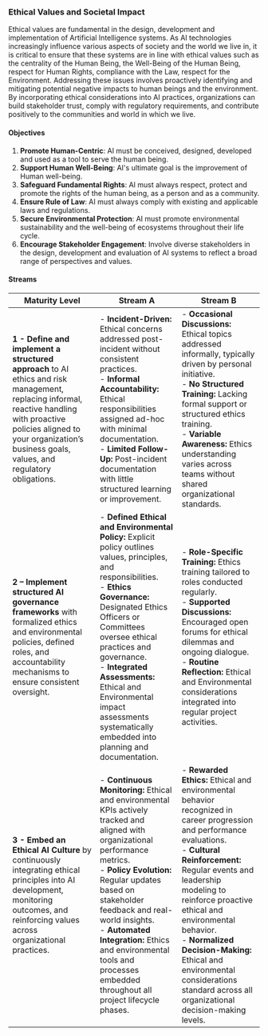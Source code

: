 ### Ethical Values and Societal Impact

Ethical values are fundamental in the design, development and implementation of Artificial Intelligence systems. As AI technologies increasingly influence various aspects of society and the world we live in, it is critical to ensure that these systems are in line with ethical values such as the centrality of the Human Being, the Well-Being of the Human Being, respect for Human Rights, compliance with the Law, respect for the Environment.
Addressing these issues involves proactively identifying and mitigating potential negative impacts to human beings and the environment. By incorporating ethical considerations into AI practices, organizations can build stakeholder trust, comply with regulatory requirements, and contribute positively to the communities and world in which we live.

#### Objectives

1. **Promote Human-Centric**: AI must be conceived, designed, developed and used as a tool to serve the human being.
2. **Support Human Well-Being**: AI's ultimate goal is the improvement of Human well-being.
3. **Safeguard Fundamental Rights**: AI must always respect, protect and promote the rights of the human being, as a person and as a community.
4. **Ensure Rule of Law**: AI must always comply with existing and applicable laws and regulations.
5. **Secure Environmental Protection**: AI must promote environmental sustainability and the well-being of ecosystems throughout their life cycle.
6. **Encourage Stakeholder Engagement**: Involve diverse stakeholders in the design, development and evaluation of AI systems to reflect a broad range of perspectives and values.

#### Streams

| Maturity Level                                                                                                                                                                                                                        | Stream A                                                                                                                                                                                                                                                                                                                                                                 | Stream B                                                                                                                                                                                                                                                                                                                                                                                            |
|---------------------------------------------------------------------------------------------------------------------------------------------------------------------------------------------------------------------------------------|--------------------------------------------------------------------------------------------------------------------------------------------------------------------------------------------------------------------------------------------------------------------------------------------------------------------------------------------------------------------------|-----------------------------------------------------------------------------------------------------------------------------------------------------------------------------------------------------------------------------------------------------------------------------------------------------------------------------------------------------------------------------------------------------|
| **1 - Define and implement a structured approach** to AI ethics and risk management, replacing informal, reactive handling with proactive policies aligned to your organization’s business goals, values, and regulatory obligations. | - **Incident-Driven:** Ethical concerns addressed post-incident without consistent practices.<br>- **Informal Accountability:** Ethical responsibilities assigned ad-hoc with minimal documentation.<br>- **Limited Follow-Up:** Post-incident documentation with little structured learning or improvement.                                                             | - **Occasional Discussions:** Ethical topics addressed informally, typically driven by personal initiative.<br>- **No Structured Training:** Lacking formal support or structured ethics training.<br>- **Variable Awareness:** Ethics understanding varies across teams without shared organizational standards.                                                                                   |
| **2 – Implement structured AI governance frameworks** with formalized ethics and environmental policies, defined roles, and accountability mechanisms to ensure consistent oversight.                                                 | - **Defined Ethical and Environmental Policy:** Explicit policy outlines values, principles, and responsibilities.<br>- **Ethics Governance:** Designated Ethics Officers or Committees oversee ethical practices and governance.<br>- **Integrated Assessments:** Ethical and Environmental impact assessments systematically embedded into planning and documentation. | - **Role-Specific Training:** Ethics training tailored to roles conducted regularly.<br>- **Supported Discussions:** Encouraged open forums for ethical dilemmas and ongoing dialogue.<br>- **Routine Reflection:** Ethical and Environmental considerations integrated into regular project activities.                                                                                            |
| **3 - Embed an Ethical AI Culture** by continuously integrating ethical principles into AI development, monitoring outcomes, and reinforcing values across organizational practices.                                                  | - **Continuous Monitoring:** Ethical and environmental KPIs actively tracked and aligned with organizational performance metrics.<br>- **Policy Evolution:** Regular updates based on stakeholder feedback and real-world insights.<br>- **Automated Integration:** Ethics and environmental tools and processes embedded throughout all project lifecycle phases.       | - **Rewarded Ethics:** Ethical and environmental behavior recognized in career progression and performance evaluations.<br>- **Cultural Reinforcement:** Regular events and leadership modeling to reinforce proactive ethical and environmental behavior.<br>- **Normalized Decision-Making:** Ethical and environmental considerations standard across all organizational decision-making levels. |

